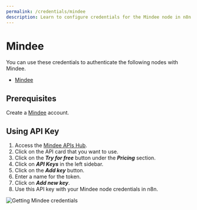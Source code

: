 ```yaml
---
permalink: /credentials/mindee
description: Learn to configure credentials for the Mindee node in n8n
---
```


# Mindee

You can use these credentials to authenticate the following nodes with Mindee.
- [Mindee](../../nodes-library/nodes/Mindee/README.md)

## Prerequisites

Create a [Mindee](https://mindee.com) account.

## Using API Key

1. Access the [Mindee APIs Hub](https://platform.mindee.net/apishub).
2. Click on the API card that you want to use.
3. Click on the ***Try for free*** button under the ***Pricing*** section.
4. Click on ***API Keys*** in the left sidebar.
5. Click on the ***Add key*** button.
6. Enter a name for the token.
7. Click on ***Add new key***.
8. Use this API key with your Mindee node credentials in n8n.

![Getting Mindee credentials](REDACTED)

